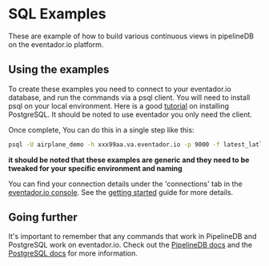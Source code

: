 # SQL Examples

These are example of how to build various continuous views in pipelineDB on the eventador.io platform.


## Using the examples

To create these examples you need to connect to your eventador.io database, and run the commands via a psql client. You will need to install psql on your local environment. Here is a good [tutorial](https://www.codefellows.org/blog/three-battle-tested-ways-to-install-postgresql) on installing PostgreSQL. It should be noted to use eventador you only need the client.

Once complete, You can do this in a single step like this:

```bash
psql -U airplane_demo -h xxx99aa.va.eventador.io -p 9000 -f latest_latlong_by_tailnumber.sql airplane_demo
```

__it should be noted that these examples are generic and they need to be tweaked for your specific environment and naming__

You can find your connection details under the 'connections' tab in the [eventador.io console](http://console.eventador.io/). See the [getting started](https://eventador.github.io/documentation/getting_started_guide.html) guide for more details.

## Going further

It's important to remember that any commands that work in PipelineDB and PostgreSQL work on eventador.io. Check out the [PipelineDB docs](http://docs.pipelinedb.com/index.html) and the [PostgreSQL docs](https://www.postgresql.org/docs/9.5/static/index.html) for more information.
